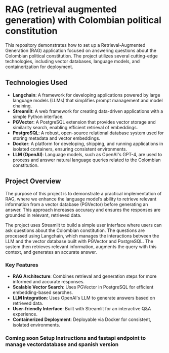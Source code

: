 # RAG (retrieval augmented generation) with Colombian political constitution

This repository demonstrates how to set up a Retrieval-Augmented Generation (RAG) application focused on answering questions about the Colombian political constitution. The project utilizes several cutting-edge technologies, including vector databases, language models, and containerization for deployment.

## Technologies Used
- __Langchain__: A framework for developing applications powered by large language models (LLMs) that simplifies prompt management and model chaining.
- __Streamlit__: A web framework for creating data-driven applications with a simple Python interface.
- __PGVector__: A PostgreSQL extension that provides vector storage and similarity search, enabling efficient retrieval of embeddings.
- __PostgreSQL__: A robust, open-source relational database system used for storing metadata and vector embeddings.
- __Docker__: A platform for developing, shipping, and running applications in isolated containers, ensuring consistent environments.
- __LLM (OpenAI)__: Language models, such as OpenAI's GPT-4, are used to process and answer natural language queries related to the Colombian constitution.

## Project Overview
The purpose of this project is to demonstrate a practical implementation of RAG, where we enhance the language model’s ability to retrieve relevant information from a vector database (PGVector) before generating an answer. This approach increases accuracy and ensures the responses are grounded in relevant, retrieved data.

The project uses Streamlit to build a simple user interface where users can ask questions about the Colombian constitution. The questions are processed using Langchain, which manages the interactions between the LLM and the vector database built with PGVector and PostgreSQL. The system then retrieves relevant information, augments the query with this context, and generates an accurate answer.

### Key Features
- __RAG Architecture__: Combines retrieval and generation steps for more informed and accurate responses.
- __Scalable Vector Search__: Uses PGVector in PostgreSQL for efficient embedding-based searches.
- __LLM Integration__: Uses OpenAI's LLM to generate answers based on retrieved data.
- __User-friendly Interface__: Built with Streamlit for an interactive Q&A experience.
- __Containerized Deployment__: Deployable via Docker for consistent, isolated environments.

### Coming soon Setup Instructions and fastapi endpoint to manage vectordatabase and spanish version

